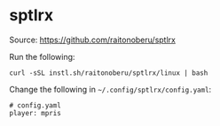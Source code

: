 # sptlrx

Source: https://github.com/raitonoberu/sptlrx

Run the following:

```
curl -sSL instl.sh/raitonoberu/sptlrx/linux | bash
```

Change the following in `~/.config/sptlrx/config.yaml`:

```
# config.yaml
player: mpris
```
